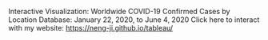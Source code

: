 Interactive Visualization: Worldwide COVID-19 Confirmed Cases by Location
Database: January 22, 2020, to June 4, 2020
Click here to interact with my website: https://neng-ji.github.io/tableau/

